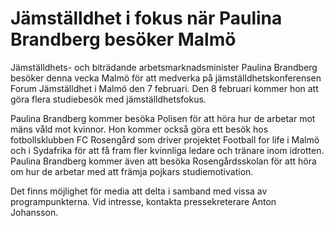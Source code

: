 # Jämställdhet i fokus när Paulina Brandberg besöker Malmö

Jämställdhets- och biträdande arbetsmarknadsminister Paulina Brandberg besöker denna vecka Malmö för att medverka på jämställdhetskonferensen Forum Jämställdhet i Malmö den 7 februari. Den 8 februari kommer hon att göra flera studiebesök med jämställdhetsfokus.

Paulina Brandberg kommer besöka Polisen för att höra hur de arbetar mot mäns våld mot kvinnor. Hon kommer också göra ett besök hos fotbollsklubben FC Rosengård som driver projektet Football for life i Malmö och i Sydafrika för att få fram fler kvinnliga ledare och tränare inom idrotten. Paulina Brandberg kommer även att besöka Rosengårdsskolan för att höra om hur de arbetar med att främja pojkars studiemotivation.

Det finns möjlighet för media att delta i samband med vissa av programpunkterna. Vid intresse, kontakta pressekreterare Anton Johansson.
